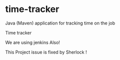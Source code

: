 # time-tracker
Java (Maven) application for tracking time on the job

Time tracker

We are using jenkins Also!

This Project issue is fixed by Sherlock !
